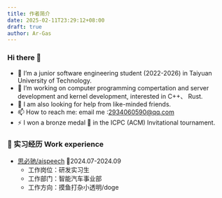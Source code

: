 ```yaml
---
title: 作者简介
date: 2025-02-11T23:29:12+08:00
draft: true
author: Ar-Gas
---
```


### Hi there 👋
<!--
**Ar-Gas/Ar-Gas** is a ✨ _special_ ✨ repository because its `README.md` (this file) appears on your GitHub profile.-->

- 🌱 I’m a junior software engineering student (2022-2026) in Taiyuan University of Technology.
- 👯 I’m working on computer programming compertation and server development and kernel development, interested in C++、 Rust.
- 🤔 I am also looking for help from like-minded friends.
- 📫 How to reach me: email me :2934060590@qq.com
- ⚡ I won a bronze medal 🥉 in the ICPC (ACM) Invitational tournament.

### 🏢 实习经历 Work experience
- [思必驰/aispeech](https://www.aispeech.com/) 📌2024.07-2024.09
  - 工作岗位：研发实习生
  - 工作部门：智能汽车事业部
  - 工作方向：摸鱼打杂小透明/doge
